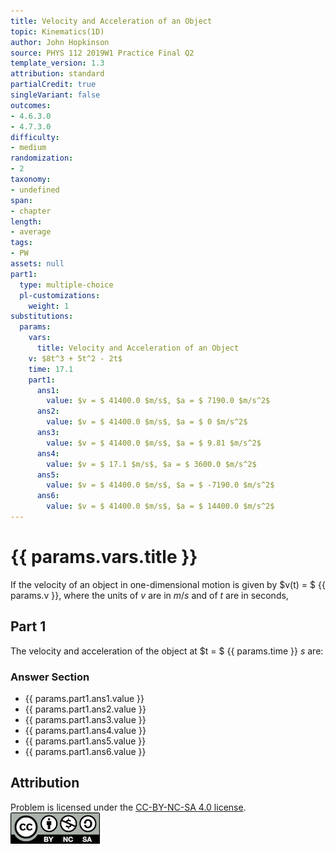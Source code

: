 ```yaml
---
title: Velocity and Acceleration of an Object
topic: Kinematics(1D)
author: John Hopkinson
source: PHYS 112 2019W1 Practice Final Q2
template_version: 1.3
attribution: standard
partialCredit: true
singleVariant: false
outcomes:
- 4.6.3.0
- 4.7.3.0
difficulty:
- medium
randomization:
- 2
taxonomy:
- undefined
span:
- chapter
length:
- average
tags:
- PW
assets: null
part1:
  type: multiple-choice
  pl-customizations:
    weight: 1
substitutions:
  params:
    vars:
      title: Velocity and Acceleration of an Object
    v: $8t^3 + 5t^2 - 2t$
    time: 17.1
    part1:
      ans1:
        value: $v = $ 41400.0 $m/s$, $a = $ 7190.0 $m/s^2$
      ans2:
        value: $v = $ 41400.0 $m/s$, $a = $ 0 $m/s^2$
      ans3:
        value: $v = $ 41400.0 $m/s$, $a = $ 9.81 $m/s^2$
      ans4:
        value: $v = $ 17.1 $m/s$, $a = $ 3600.0 $m/s^2$
      ans5:
        value: $v = $ 41400.0 $m/s$, $a = $ -7190.0 $m/s^2$
      ans6:
        value: $v = $ 41400.0 $m/s$, $a = $ 14400.0 $m/s^2$
---
```

# {{ params.vars.title }}
If the velocity of an object in one-dimensional motion is given by $v(t) = $ {{ params.v }}, where the units of $v$ are in $m/s$ and of $t$ are in seconds,

## Part 1

The velocity and acceleration of the object at $t = $ {{ params.time }} $s$ are:

### Answer Section

- {{ params.part1.ans1.value }}
- {{ params.part1.ans2.value }}
- {{ params.part1.ans3.value }}
- {{ params.part1.ans4.value }}
- {{ params.part1.ans5.value }}
- {{ params.part1.ans6.value }}

## Attribution

Problem is licensed under the [CC-BY-NC-SA 4.0 license](https://creativecommons.org/licenses/by-nc-sa/4.0/).<br> ![The Creative Commons 4.0 license requiring attribution-BY, non-commercial-NC, and share-alike-SA license.](https://raw.githubusercontent.com/firasm/bits/master/by-nc-sa.png)